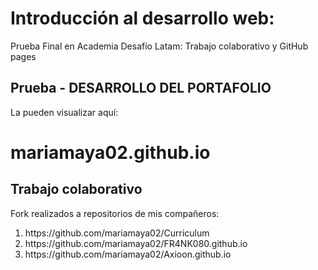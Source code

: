 <h1>Introducción al desarrollo web:</h1>
<p>Prueba Final en Academia Desafío Latam: Trabajo colaborativo y GitHub pages</p>
<h2>Prueba - DESARROLLO DEL PORTAFOLIO</h2>
<p> La pueden visualizar aquí:</p>

# mariamaya02.github.io

<h2>Trabajo colaborativo</h2>
<p>Fork realizados a repositorios de mis compañeros:</p>
<ol>
  <li>https://github.com/mariamaya02/Curriculum</li>
  <li>https://github.com/mariamaya02/FR4NK080.github.io</li>
  <li>https://github.com/mariamaya02/Axioon.github.io</li>
</ol>
